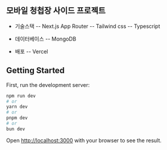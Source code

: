 ## 모바일 청첩장 사이드 프로젝트

-   기술스택
    -- Next.js App Router
    -- Tailwind css
    -- Typescript

-   데이터베이스
    -- MongoDB
-   배포
    -- Vercel

## Getting Started

First, run the development server:

```bash
npm run dev
# or
yarn dev
# or
pnpm dev
# or
bun dev
```

Open [http://localhost:3000](http://localhost:3000) with your browser to see the result.
